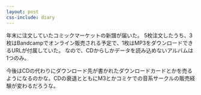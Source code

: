 ```yaml
---
layout: post
css-include: diary
---
```


年末に注文していたコミックマーケットの新譜が届いた。
5枚注文したうち、3枚はBandcampでオンライン販売される予定で、1枚はMP3をダウンロードできるURLが付属していた。
なので、CDからしかデータを読み込めないアルバムは1つのみ。

今後はCDの代わりにダウンロード先が書かれたダウンロードカードとかを売るようになるのかな。CDの衰退とともにM3とかコミケでの音系サークルの販売経験が変わるだろうな。